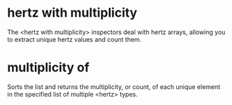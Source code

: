 # hertz with multiplicity

The &lt;hertz with multiplicity&gt; inspectors deal with hertz arrays, allowing you to extract unique hertz values and count them.

# multiplicity of <hertz with multiplicity>

Sorts the list and returns the multiplicity, or count, of each unique element in the specified list of multiple &lt;hertz&gt; types.
